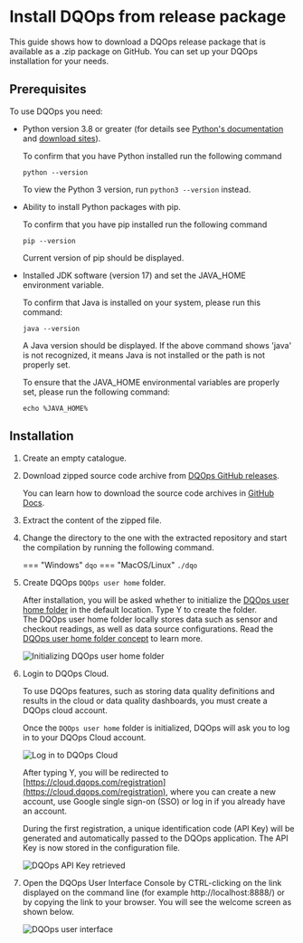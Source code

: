 # Install DQOps from release package
This guide shows how to download a DQOps release package that is available as a .zip package on GitHub. You can set up your DQOps installation for your needs.

## Prerequisites

To use DQOps you need:

-  Python version 3.8 or greater (for details see [Python's documentation](https://www.python.org/doc/) and [download sites](https://www.python.org/downloads/)).

   To confirm that you have Python installed run the following command
  
   ```
   python --version
   ```
  
   To view the Python 3 version, run `python3 --version` instead.



-  Ability to install Python packages with pip.

   To confirm that you have pip installed run the following command

   ```
   pip --version
   ```
  
   Current version of pip should be displayed.


-  Installed JDK software (version 17) and set the JAVA_HOME environment variable.

   To confirm that Java is installed on your system, please run this command:

   ```
   java --version
   ```
   
   A Java version should be displayed. If the above command shows 'java' is not recognized, it means Java is not
   installed or the path is not properly set.

   To ensure that the JAVA_HOME environmental variables are properly set, please run the following command:
 
   ```
   echo %JAVA_HOME%
   ```


## Installation

1.  Create an empty catalogue.

2.  Download zipped source code archive from [DQOps GitHub releases](https://github.com/dqops/dqo/releases). 

    You can learn how to download the source code archives in [GitHub Docs](https://docs.github.com/en/repositories/working-with-files/using-files/downloading-source-code-archives).

3.  Extract the content of the zipped file. 

4.  Change the directory to the one with the extracted repository and start the compilation by running the following command.

    === "Windows"
        ```
        dqo
        ```
    === "MacOS/Linux"
        ```
        ./dqo
        ```

5.  Create DQOps `DQOps user home` folder.

    After installation, you will be asked whether to initialize the [DQOps user home folder](../dqo-concepts/dqops-user-home-folder.md) in the default location. Type Y to create the folder.  
    The DQOps user home folder locally stores data such as sensor and checkout readings, as well as data source configurations.
    Read the [DQOps user home folder concept](../dqo-concepts/dqops-user-home-folder.md) to learn more.

    ![Initializing DQOps user home folder](https://dqops.com/docs/images/getting-started/initializing-user-home-folder2.png)

6.  Login to DQOps Cloud.

    To use DQOps features, such as storing data quality definitions and results in the cloud or data quality dashboards, you
    must create a DQOps cloud account.

    Once the `DQOps user home` folder is initialized, DQOps will ask you to log in to your DQOps Cloud account. 

    ![Log in to DQOps Cloud](https://dqops.com/docs/images/getting-started/log-in-to-dqops-cloud3.png)
 
    After typing Y, you will be redirected to [https://cloud.dqops.com/registration](https://cloud.dqops.com/registration), where you can create a new account, use Google single sign-on (SSO) or log in if you already have an account.
 
    During the first registration, a unique identification code (API Key) will be generated and automatically passed to the DQOps application.
    The API Key is now stored in the configuration file.

    ![DQOps API Key retrieved](https://dqops.com/docs/images/getting-started/dqops-api-key-retrieved.png)

7.  Open the DQOps User Interface Console by CTRL-clicking on the link displayed on the command line (for example http://localhost:8888/)
    or by copying the link to your browser. You will see the welcome screen as shown below.

    ![DQOps user interface](https://dqops.com/docs/images/getting-started/dqops-user-interface.png)
